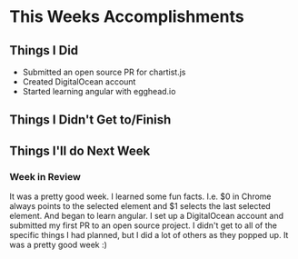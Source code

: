 # This Weeks Accomplishments

## Things I Did
- Submitted an open source PR for chartist.js
- Created DigitalOcean account
- Started learning angular with egghead.io

## Things I Didn't Get to/Finish

## Things I'll do Next Week

### Week in Review
It was a pretty good week. I learned some fun facts. I.e. $0 in Chrome always points to the selected element and $1 selects the last selected element. And began to learn angular. I set up a DigitalOcean account and submitted my first PR to an open source project. I didn't get to all of the specific things I had planned, but I did a lot of others as they popped up. It was a pretty good week :)
